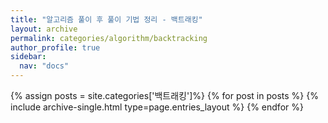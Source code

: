 ```yaml
---
title: "알고리즘 풀이 후 풀이 기법 정리 - 백트래킹"
layout: archive
permalink: categories/algorithm/backtracking
author_profile: true
sidebar:
  nav: "docs"
---
```


{% assign posts = site.categories['백트래킹']%}
{% for post in posts %}
{% include archive-single.html type=page.entries_layout %}
{% endfor %}

